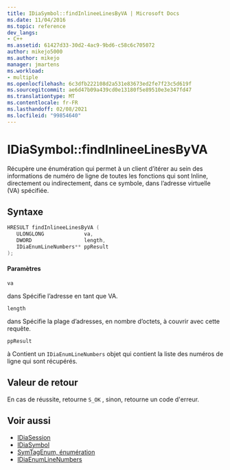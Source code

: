 ```yaml
---
title: IDiaSymbol::findInlineeLinesByVA | Microsoft Docs
ms.date: 11/04/2016
ms.topic: reference
dev_langs:
- C++
ms.assetid: 61427d33-30d2-4ac9-9bd6-c58c6c705072
author: mikejo5000
ms.author: mikejo
manager: jmartens
ms.workload:
- multiple
ms.openlocfilehash: 6c3dfb222108d2a531e83673ed2fe7f23c5d619f
ms.sourcegitcommit: ae6d47b09a439cd0e13180f5e89510e3e347fd47
ms.translationtype: MT
ms.contentlocale: fr-FR
ms.lasthandoff: 02/08/2021
ms.locfileid: "99854640"
---
```

# <a name="idiasymbolfindinlineelinesbyva"></a>IDiaSymbol::findInlineeLinesByVA
Récupère une énumération qui permet à un client d’itérer au sein des informations de numéro de ligne de toutes les fonctions qui sont Inline, directement ou indirectement, dans ce symbole, dans l’adresse virtuelle (VA) spécifiée.

## <a name="syntax"></a>Syntaxe

```C++
HRESULT findInlineeLinesByVA ( 
   ULONGLONG             va,
   DWORD                 length,
   IDiaEnumLineNumbers** ppResult
);
```

#### <a name="parameters"></a>Paramètres
 `va`

dans Spécifie l’adresse en tant que VA.

 `length`

dans Spécifie la plage d’adresses, en nombre d’octets, à couvrir avec cette requête.

 `ppResult`

à Contient un `IDiaEnumLineNumbers` objet qui contient la liste des numéros de ligne qui sont récupérés.

## <a name="return-value"></a>Valeur de retour
 En cas de réussite, retourne `S_OK` , sinon, retourne un code d'erreur.

## <a name="see-also"></a>Voir aussi
- [IDiaSession](../../debugger/debug-interface-access/idiasession.md)
- [IDiaSymbol](../../debugger/debug-interface-access/idiasymbol.md)
- [SymTagEnum, énumération](../../debugger/debug-interface-access/symtagenum.md)
- [IDiaEnumLineNumbers](../../debugger/debug-interface-access/idiaenumlinenumbers.md)